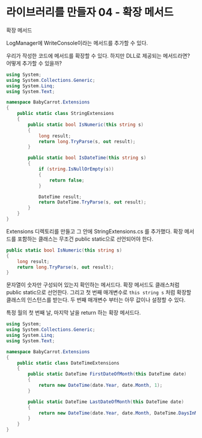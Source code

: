# 라이브러리를 만들자 04 - 확장 메서드

확장 메서드

LogManager에 WriteConsole이라는 메서드를 추가할 수 있다.

우리가 작성한 코드에 메서드를 확장할 수 있다.
하지만 DLL로 제공되는 메서드라면? 어떻게 추가할 수 있을까?

```cs
using System;
using System.Collections.Generic;
using System.Linq;
using System.Text;

namespace BabyCarrot.Extensions
{
    public static class StringExtensions
    {
        public static bool IsNumeric(this string s)
        {
            long result;
            return long.TryParse(s, out result);
        }

        public static bool IsDateTime(this string s)
        {
            if (string.IsNullOrEmpty(s))
            {
                return false;
            }

            DateTime result;
            return DateTime.TryParse(s, out result);
        }
    }
}
```

Extensions 디렉토리를 만들고 그 안에 StringExtensions.cs 를 추가했다.
확장 메서드를 포함하는 클래스는 무조건 public static으로 선언되어야 한다.

```cs
public static bool IsNumeric(this string s)
{
    long result;
    return long.TryParse(s, out result);
}
```

문자열이 숫자만 구성되어 있는지 확인하는 메서드다.
확장 메서드도 클래스처럼 public static으로 선언한다. 그리고 첫 번째 매개변수로 `this string s` 처럼 확장할 클래스의 인스턴스를 받는다. 두 번째 매개변수 부터는 아무 값이나 설정할 수 있다.

특정 월의 첫 번째 날, 마지막 날을 return 하는 확장 메서드다.

```cs
using System;
using System.Collections.Generic;
using System.Linq;
using System.Text;

namespace BabyCarrot.Extensions
{
    public static class DateTimeExtensions
    {
        public static DateTime FirstDateOfMonth(this DateTime date)
        {
            return new DateTime(date.Year, date.Month, 1);
        }

        public static DateTime LastDateOfMonth(this DateTime date)
        {
            return new DateTime(date.Year, date.Month, DateTime.DaysInMonth(date.Year, date.Month));
        }
    }
}
```

